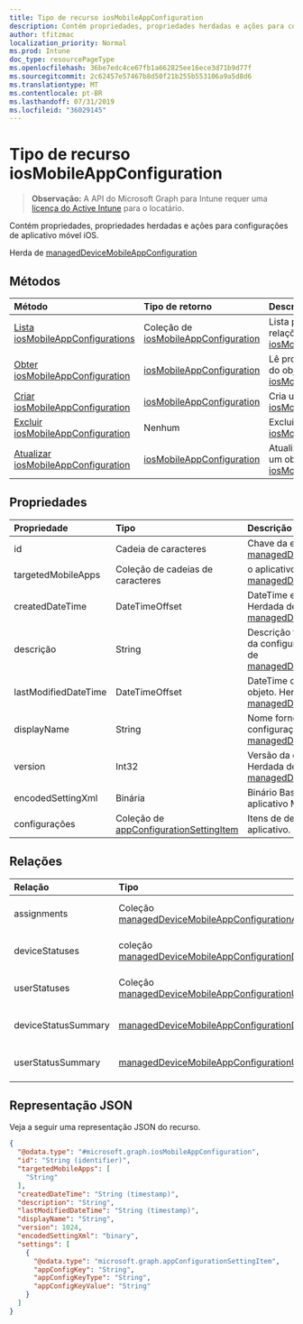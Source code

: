 ```yaml
---
title: Tipo de recurso iosMobileAppConfiguration
description: Contém propriedades, propriedades herdadas e ações para configurações de aplicativo móvel iOS.
author: tfitzmac
localization_priority: Normal
ms.prod: Intune
doc_type: resourcePageType
ms.openlocfilehash: 36be7edc4ce67fb1a662825ee16ece3d71b9d77f
ms.sourcegitcommit: 2c62457e57467b8d50f21b255b553106a9a5d8d6
ms.translationtype: MT
ms.contentlocale: pt-BR
ms.lasthandoff: 07/31/2019
ms.locfileid: "36029145"
---
```

# <a name="iosmobileappconfiguration-resource-type"></a>Tipo de recurso iosMobileAppConfiguration

> **Observação:** A API do Microsoft Graph para Intune requer uma [licença do Active Intune](https://go.microsoft.com/fwlink/?linkid=839381) para o locatário.

Contém propriedades, propriedades herdadas e ações para configurações de aplicativo móvel iOS.


Herda de [managedDeviceMobileAppConfiguration](../resources/intune-apps-manageddevicemobileappconfiguration.md)

## <a name="methods"></a>Métodos
|Método|Tipo de retorno|Descrição|
|:---|:---|:---|
|[Lista iosMobileAppConfigurations](../api/intune-apps-iosmobileappconfiguration-list.md)|Coleção de [iosMobileAppConfiguration](../resources/intune-apps-iosmobileappconfiguration.md)|Lista propriedades e relações dos objetos [iosMobileAppConfiguration](../resources/intune-apps-iosmobileappconfiguration.md).|
|[Obter iosMobileAppConfiguration](../api/intune-apps-iosmobileappconfiguration-get.md)|[iosMobileAppConfiguration](../resources/intune-apps-iosmobileappconfiguration.md)|Lê propriedades e relações do objeto [iosMobileAppConfiguration](../resources/intune-apps-iosmobileappconfiguration.md).|
|[Criar iosMobileAppConfiguration](../api/intune-apps-iosmobileappconfiguration-create.md)|[iosMobileAppConfiguration](../resources/intune-apps-iosmobileappconfiguration.md)|Cria um novo objeto [iosMobileAppConfiguration](../resources/intune-apps-iosmobileappconfiguration.md).|
|[Excluir iosMobileAppConfiguration](../api/intune-apps-iosmobileappconfiguration-delete.md)|Nenhum|Exclui um [iosMobileAppConfiguration](../resources/intune-apps-iosmobileappconfiguration.md).|
|[Atualizar iosMobileAppConfiguration](../api/intune-apps-iosmobileappconfiguration-update.md)|[iosMobileAppConfiguration](../resources/intune-apps-iosmobileappconfiguration.md)|Atualiza as propriedades de um objeto [iosMobileAppConfiguration](../resources/intune-apps-iosmobileappconfiguration.md).|

## <a name="properties"></a>Propriedades
|Propriedade|Tipo|Descrição|
|:---|:---|:---|
|id|Cadeia de caracteres|Chave da entidade. Herdada de [managedDeviceMobileAppConfiguration](../resources/intune-apps-manageddevicemobileappconfiguration.md)|
|targetedMobileApps|Coleção de cadeias de caracteres|o aplicativo associado. Herdada de [managedDeviceMobileAppConfiguration](../resources/intune-apps-manageddevicemobileappconfiguration.md)|
|createdDateTime|DateTimeOffset|DateTime em que o objeto foi criado. Herdada de [managedDeviceMobileAppConfiguration](../resources/intune-apps-manageddevicemobileappconfiguration.md)|
|descrição|String|Descrição fornecida pelo administrador da configuração do dispositivo. Herdada de [managedDeviceMobileAppConfiguration](../resources/intune-apps-manageddevicemobileappconfiguration.md)|
|lastModifiedDateTime|DateTimeOffset|DateTime da última modificação do objeto. Herdada de [managedDeviceMobileAppConfiguration](../resources/intune-apps-manageddevicemobileappconfiguration.md)|
|displayName|String|Nome fornecido pelo administrador da configuração do dispositivo. Herdada de [managedDeviceMobileAppConfiguration](../resources/intune-apps-manageddevicemobileappconfiguration.md)|
|version|Int32|Versão da configuração do dispositivo. Herdada de [managedDeviceMobileAppConfiguration](../resources/intune-apps-manageddevicemobileappconfiguration.md)|
|encodedSettingXml|Binária|Binário Base64 de configuração do aplicativo MDM.|
|configurações|Coleção de [appConfigurationSettingItem](../resources/intune-apps-appconfigurationsettingitem.md)|Itens de definição de configuração do aplicativo.|

## <a name="relationships"></a>Relações
|Relação|Tipo|Descrição|
|:---|:---|:---|
|assignments|Coleção [managedDeviceMobileAppConfigurationAssignment](../resources/intune-apps-manageddevicemobileappconfigurationassignment.md)|A lista de atribuições de grupo para configuração de aplicativos. Herdada de [managedDeviceMobileAppConfiguration](../resources/intune-apps-manageddevicemobileappconfiguration.md)|
|deviceStatuses|coleção [managedDeviceMobileAppConfigurationDeviceStatus](../resources/intune-apps-manageddevicemobileappconfigurationdevicestatus.md)|Lista de ManagedDeviceMobileAppConfigurationDeviceStatus. Herdada de [managedDeviceMobileAppConfiguration](../resources/intune-apps-manageddevicemobileappconfiguration.md)|
|userStatuses|Coleção [managedDeviceMobileAppConfigurationUserStatus](../resources/intune-apps-manageddevicemobileappconfigurationuserstatus.md)|Lista de ManagedDeviceMobileAppConfigurationUserStatus. Herdada de [managedDeviceMobileAppConfiguration](../resources/intune-apps-manageddevicemobileappconfiguration.md)|
|deviceStatusSummary|[managedDeviceMobileAppConfigurationDeviceSummary](../resources/intune-apps-manageddevicemobileappconfigurationdevicesummary.md)|Resumo do status do dispositivo de configuração do aplicativo. Herdada de [managedDeviceMobileAppConfiguration](../resources/intune-apps-manageddevicemobileappconfiguration.md)|
|userStatusSummary|[managedDeviceMobileAppConfigurationUserSummary](../resources/intune-apps-manageddevicemobileappconfigurationusersummary.md)|Resumo do status do usuário de configuração do aplicativo. Herdada de [managedDeviceMobileAppConfiguration](../resources/intune-apps-manageddevicemobileappconfiguration.md)|

## <a name="json-representation"></a>Representação JSON
Veja a seguir uma representação JSON do recurso.
<!-- {
  "blockType": "resource",
  "keyProperty": "id",
  "@odata.type": "microsoft.graph.iosMobileAppConfiguration"
}
-->
``` json
{
  "@odata.type": "#microsoft.graph.iosMobileAppConfiguration",
  "id": "String (identifier)",
  "targetedMobileApps": [
    "String"
  ],
  "createdDateTime": "String (timestamp)",
  "description": "String",
  "lastModifiedDateTime": "String (timestamp)",
  "displayName": "String",
  "version": 1024,
  "encodedSettingXml": "binary",
  "settings": [
    {
      "@odata.type": "microsoft.graph.appConfigurationSettingItem",
      "appConfigKey": "String",
      "appConfigKeyType": "String",
      "appConfigKeyValue": "String"
    }
  ]
}
```



